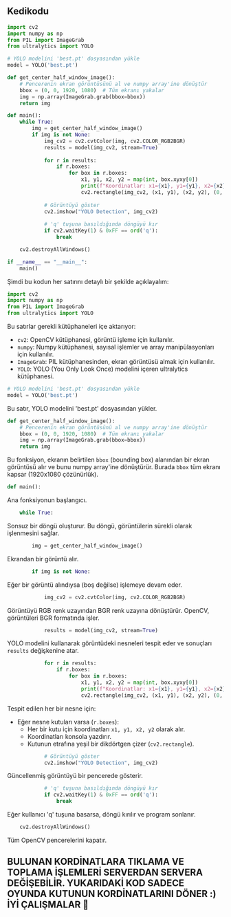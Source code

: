 ## Kedikodu

```python
import cv2
import numpy as np
from PIL import ImageGrab
from ultralytics import YOLO

# YOLO modelini 'best.pt' dosyasından yükle
model = YOLO('best.pt')

def get_center_half_window_image():
    # Pencerenin ekran görüntüsünü al ve numpy array'ine dönüştür
    bbox = (0, 0, 1920, 1080)  # Tüm ekranı yakalar
    img = np.array(ImageGrab.grab(bbox=bbox))
    return img

def main():
    while True:
        img = get_center_half_window_image()
        if img is not None:
            img_cv2 = cv2.cvtColor(img, cv2.COLOR_RGB2BGR)
            results = model(img_cv2, stream=True)
            
            for r in results:
                if r.boxes:
                    for box in r.boxes:
                        x1, y1, x2, y2 = map(int, box.xyxy[0])
                        print(f"Koordinatlar: x1={x1}, y1={y1}, x2={x2}, y2={y2}")
                        cv2.rectangle(img_cv2, (x1, y1), (x2, y2), (0, 255, 0), 2)
            
            # Görüntüyü göster
            cv2.imshow("YOLO Detection", img_cv2)
            
            # 'q' tuşuna basıldığında döngüyü kır
            if cv2.waitKey(1) & 0xFF == ord('q'):
                break

    cv2.destroyAllWindows()

if __name__ == "__main__":
    main()
```

Şimdi bu kodun her satırını detaylı bir şekilde açıklayalım:

```python
import cv2
import numpy as np
from PIL import ImageGrab
from ultralytics import YOLO
```
Bu satırlar gerekli kütüphaneleri içe aktarıyor:
- `cv2`: OpenCV kütüphanesi, görüntü işleme için kullanılır.
- `numpy`: Numpy kütüphanesi, sayısal işlemler ve array manipülasyonları için kullanılır.
- `ImageGrab`: PIL kütüphanesinden, ekran görüntüsü almak için kullanılır.
- `YOLO`: YOLO (You Only Look Once) modelini içeren ultralytics kütüphanesi.

```python
# YOLO modelini 'best.pt' dosyasından yükle
model = YOLO('best.pt')
```
Bu satır, YOLO modelini 'best.pt' dosyasından yükler.

```python
def get_center_half_window_image():
    # Pencerenin ekran görüntüsünü al ve numpy array'ine dönüştür
    bbox = (0, 0, 1920, 1080)  # Tüm ekranı yakalar
    img = np.array(ImageGrab.grab(bbox=bbox))
    return img
```
Bu fonksiyon, ekranın belirtilen `bbox` (bounding box) alanından bir ekran görüntüsü alır ve bunu numpy array'ine dönüştürür. Burada `bbox` tüm ekranı kapsar (1920x1080 çözünürlük).

```python
def main():
```
Ana fonksiyonun başlangıcı.

```python
    while True:
```
Sonsuz bir döngü oluşturur. Bu döngü, görüntülerin sürekli olarak işlenmesini sağlar.

```python
        img = get_center_half_window_image()
```
Ekrandan bir görüntü alır.

```python
        if img is not None:
```
Eğer bir görüntü alındıysa (boş değilse) işlemeye devam eder.

```python
            img_cv2 = cv2.cvtColor(img, cv2.COLOR_RGB2BGR)
```
Görüntüyü RGB renk uzayından BGR renk uzayına dönüştürür. OpenCV, görüntüleri BGR formatında işler.

```python
            results = model(img_cv2, stream=True)
```
YOLO modelini kullanarak görüntüdeki nesneleri tespit eder ve sonuçları `results` değişkenine atar.

```python
            for r in results:
                if r.boxes:
                    for box in r.boxes:
                        x1, y1, x2, y2 = map(int, box.xyxy[0])
                        print(f"Koordinatlar: x1={x1}, y1={y1}, x2={x2}, y2={y2}")
                        cv2.rectangle(img_cv2, (x1, y1), (x2, y2), (0, 255, 0), 2)
```
Tespit edilen her bir nesne için:
- Eğer nesne kutuları varsa (`r.boxes`):
  - Her bir kutu için koordinatları `x1, y1, x2, y2` olarak alır.
  - Koordinatları konsola yazdırır.
  - Kutunun etrafına yeşil bir dikdörtgen çizer (`cv2.rectangle`).

```python
            # Görüntüyü göster
            cv2.imshow("YOLO Detection", img_cv2)
```
Güncellenmiş görüntüyü bir pencerede gösterir.

```python
            # 'q' tuşuna basıldığında döngüyü kır
            if cv2.waitKey(1) & 0xFF == ord('q'):
                break
```
Eğer kullanıcı 'q' tuşuna basarsa, döngü kırılır ve program sonlanır.

```python
    cv2.destroyAllWindows()
```
Tüm OpenCV pencerelerini kapatır.


## BULUNAN KORDİNATLARA TIKLAMA VE TOPLAMA İŞLEMLERİ SERVERDAN SERVERA DEĞİŞEBİLİR. YUKARIDAKİ KOD SADECE OYUNDA KUTUNUN KORDİNATLARINI DÖNER :) İYİ ÇALIŞMALAR :rocket:
